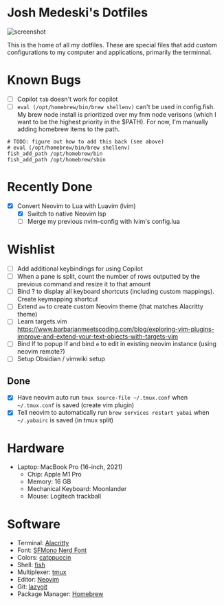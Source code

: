 # Josh Medeski's Dotfiles

![screenshot](./screenshot.png)

This is the home of all my dotfiles. These are special files that add custom configurations to my computer and applications, primarily the terminnal.

# Known Bugs

- [ ] Copilot `tab` doesn't work for copilot
- [ ] `eval (/opt/homebrew/bin/brew shellenv)` can't be used in config.fish. My brew node install is prioritized over my fnm node verisons (which I want to be the highest priority in the $PATH). For now, I'm manually adding homebrew items to the path.

```fish
# TODO: figure out how to add this back (see above)
# eval (/opt/homebrew/bin/brew shellenv)
fish_add_path /opt/homebrew/bin
fish_add_path /opt/homebrew/sbin
```

# Recently Done

- [x] Convert Neovim to Lua with Luavim (lvim)
  - [x] Switch to native Neovim lsp
  - [ ] Merge my previous nvim-config with lvim's config.lua

# Wishlist

- [ ] Add additional keybindings for using Copilot
- [ ] When a pane is split, count the number of rows outputted by the previous command and resize it to that amount
- [ ] Bind <prefix> ? to display all keyboard shortcuts (including custom mappings). Create keymapping shortcut
- [ ] Extend `aw` to create custom Neovim theme (that matches Alacritty theme)
- [ ] Learn targets.vim https://www.barbarianmeetscoding.com/blog/exploring-vim-plugins-improve-and-extend-your-text-objects-with-targets-vim
- [ ] Bind <space>lf to popup lf and bind `e` to edit in existing neovim instance (using neovim remote?)
- [ ] Setup Obsidian / vimwiki setup

## Done

- [x] Have neovim auto run `tmux source-file ~/.tmux.conf` when `~/.tmux.conf` is saved (create vim plugin)
- [x] Tell neovim to automatically run `brew services restart yabai` when `~/.yabairc` is saved (in tmux split)

# Hardware

- Laptop: MacBook Pro (16-inch, 2021)
  - Chip: Apple M1 Pro
  - Memory: 16 GB
  - Mechanical Keyboard: Moonlander
  - Mouse: Logitech trackball

# Software

- Terminal: [Alacritty](https://alacritty.org)
- Font: [SFMono Nerd Font](https://github.com/epk/SF-Mono-Nerd-Font)
- Colors: [catppuccin](https://github.com/catppuccin/catppuccin)
- Shell: [fish](https://fishshell.com)
- Multiplexer: [tmux](https://github.com/tmux/tmux/wiki)
- Editor: [Neovim](https://neovim.io)
- Git: [lazygit](https://github.com/jesseduffield/lazygit)
- Package Manager: [Homebrew](https://brew.sh)

